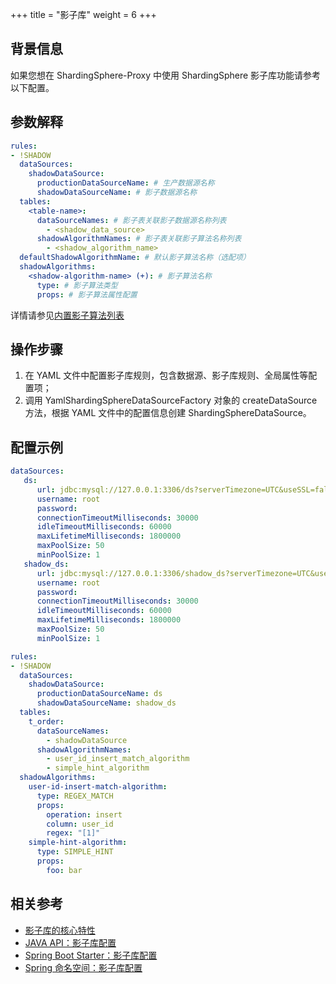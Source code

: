 +++
title = "影子库"
weight = 6
+++

## 背景信息
如果您想在 ShardingSphere-Proxy 中使用 ShardingSphere 影子库功能请参考以下配置。

## 参数解释

```yaml
rules:
- !SHADOW
  dataSources:
    shadowDataSource:
      productionDataSourceName: # 生产数据源名称
      shadowDataSourceName: # 影子数据源名称
  tables:
    <table-name>:
      dataSourceNames: # 影子表关联影子数据源名称列表
        - <shadow_data_source>
      shadowAlgorithmNames: # 影子表关联影子算法名称列表
        - <shadow_algorithm_name>
  defaultShadowAlgorithmName: # 默认影子算法名称（选配项）
  shadowAlgorithms:
    <shadow-algorithm-name> (+): # 影子算法名称
      type: # 影子算法类型
      props: # 影子算法属性配置
```

详情请参见[内置影子算法列表](/cn/user-manual/common-config/builtin-algorithm/shadow)

## 操作步骤

1. 在 YAML 文件中配置影子库规则，包含数据源、影子库规则、全局属性等配置项；
2. 调用 YamlShardingSphereDataSourceFactory 对象的 createDataSource 方法，根据 YAML 文件中的配置信息创建 ShardingSphereDataSource。

## 配置示例

```yaml
dataSources:
   ds:
      url: jdbc:mysql://127.0.0.1:3306/ds?serverTimezone=UTC&useSSL=false
      username: root
      password:
      connectionTimeoutMilliseconds: 30000
      idleTimeoutMilliseconds: 60000
      maxLifetimeMilliseconds: 1800000
      maxPoolSize: 50
      minPoolSize: 1
   shadow_ds:
      url: jdbc:mysql://127.0.0.1:3306/shadow_ds?serverTimezone=UTC&useSSL=false
      username: root
      password:
      connectionTimeoutMilliseconds: 30000
      idleTimeoutMilliseconds: 60000
      maxLifetimeMilliseconds: 1800000
      maxPoolSize: 50
      minPoolSize: 1

rules:
- !SHADOW
  dataSources:
    shadowDataSource:
      productionDataSourceName: ds
      shadowDataSourceName: shadow_ds
  tables:
    t_order:
      dataSourceNames: 
        - shadowDataSource
      shadowAlgorithmNames: 
        - user_id_insert_match_algorithm
        - simple_hint_algorithm
  shadowAlgorithms:
    user-id-insert-match-algorithm:
      type: REGEX_MATCH
      props:
        operation: insert
        column: user_id
        regex: "[1]"
    simple-hint-algorithm:
      type: SIMPLE_HINT
      props:
        foo: bar
```

## 相关参考

- [影子库的核心特性](/cn/features/shadow/)
- [JAVA API：影子库配置](/cn/user-manual/shardingsphere-jdbc/java-api/rules/shadow/)
- [Spring Boot Starter：影子库配置](/cn/user-manual/shardingsphere-jdbc/spring-boot-starter/rules/shadow/)
- [Spring 命名空间：影子库配置](/cn/user-manual/shardingsphere-jdbc/spring-namespace/rules/shadow/)
